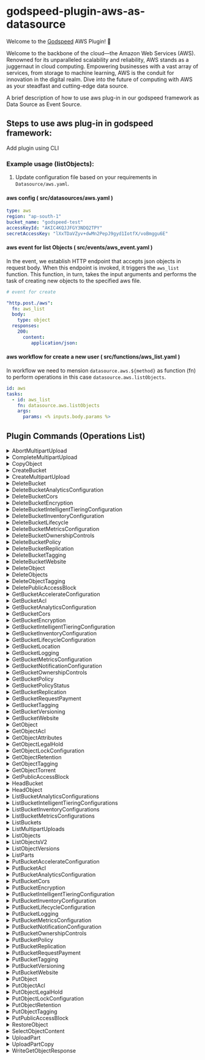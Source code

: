 # godspeed-plugin-aws-as-datasource

Welcome to the [Godspeed](https://www.godspeed.systems/) AWS Plugin! 🚀

Welcome to the backbone of the cloud—the Amazon Web Services (AWS). Renowned for its unparalleled scalability and reliability, AWS stands as a juggernaut in cloud computing. Empowering businesses with a vast array of services, from storage to machine learning, AWS is the conduit for innovation in the digital realm. Dive into the future of computing with AWS as your steadfast and cutting-edge data source.

A brief description of how to use aws plug-in in our godspeed framework as Data Source as Event Source. 

## Steps to use aws plug-in in godspeed framework:


Add plugin using CLI 

### Example usage (listObjects):

1. Update configuration file based on your requirements in `Datasource/aws.yaml`.
#### aws config ( src/datasources/aws.yaml )
```yaml
type: aws
region: "ap-south-1"
bucket_name: "godspeed-test"
accessKeyId: "AKIC4KQJJFGY3NDQ2TPY"
secretAccessKey: "lXxTDaVZyv+dwMn2PepJ9gyd1IotfX/voBmggu6E"


```



#### aws event for list Objects  ( src/events/aws_event.yaml )
In the event, we establish HTTP endpoint that accepts json objects in request body. When this endpoint is invoked, it triggers the `aws_list` function. This function, in turn, takes the  input arguments and performs the task of creating new objects to the specified aws file.
```yaml
# event for create

"http.post./aws":
  fn: aws_list
  body:
    type: object
  responses:
    200:
      content:
         application/json:

```
#### aws workflow for create a new user ( src/functions/aws_list.yaml )

In workflow we need to mension `datasource.aws.${method}` as function (fn) to perform operations in this case `datasource.aws.listObjects`.

```yaml
id: aws
tasks:
  - id: aws_list
    fn: datasource.aws.listObjects
    args:
      params: <% inputs.body.params %>

```

## Plugin Commands (Operations List)

<details>
<summary>
AbortMultipartUpload


</summary>
required params

   - Bucket
   - Key
   - UploadId

[Command API Reference](https://docs.aws.amazon.com/AWSJavaScriptSDK/v3/latest/clients/client-s3/classes/abortmultipartuploadcommand.html) / [Input](https://docs.aws.amazon.com/AWSJavaScriptSDK/v3/latest/clients/client-s3/interfaces/abortmultipartuploadcommandinput.html) / [Output](https://docs.aws.amazon.com/AWSJavaScriptSDK/v3/latest/clients/client-s3/interfaces/abortmultipartuploadcommandoutput.html)

</details>
<details>
<summary>
CompleteMultipartUpload
</summary>

required params

   - Bucket
   - Key
   - MultipartUpload
     - Parts

[Command API Reference](https://docs.aws.amazon.com/AWSJavaScriptSDK/v3/latest/clients/client-s3/classes/completemultipartuploadcommand.html) / [Input](https://docs.aws.amazon.com/AWSJavaScriptSDK/v3/latest/clients/client-s3/interfaces/completemultipartuploadcommandinput.html) / [Output](https://docs.aws.amazon.com/AWSJavaScriptSDK/v3/latest/clients/client-s3/interfaces/completemultipartuploadcommandoutput.html)

</details>
<details>
<summary>
CopyObject
</summary>

required params

   - Bucket
   - CopySource
   - Key

[Command API Reference](https://docs.aws.amazon.com/AWSJavaScriptSDK/v3/latest/clients/client-s3/classes/copyobjectcommand.html) / [Input](https://docs.aws.amazon.com/AWSJavaScriptSDK/v3/latest/clients/client-s3/interfaces/copyobjectcommandinput.html) / [Output](https://docs.aws.amazon.com/AWSJavaScriptSDK/v3/latest/clients/client-s3/interfaces/copyobjectcommandoutput.html)

</details>
<details>
<summary>
CreateBucket
</summary>
required params

   - Bucket

[Command API Reference](https://docs.aws.amazon.com/AWSJavaScriptSDK/v3/latest/clients/client-s3/classes/createbucketcommand.html) / [Input](https://docs.aws.amazon.com/AWSJavaScriptSDK/v3/latest/clients/client-s3/interfaces/createbucketcommandinput.html) / [Output](https://docs.aws.amazon.com/AWSJavaScriptSDK/v3/latest/clients/client-s3/interfaces/createbucketcommandoutput.html)

</details>
<details>
<summary>
CreateMultipartUpload
</summary>
required params

   - Bucket
   - Key

[Command API Reference](https://docs.aws.amazon.com/AWSJavaScriptSDK/v3/latest/clients/client-s3/classes/createmultipartuploadcommand.html) / [Input](https://docs.aws.amazon.com/AWSJavaScriptSDK/v3/latest/clients/client-s3/interfaces/createmultipartuploadcommandinput.html) / [Output](https://docs.aws.amazon.com/AWSJavaScriptSDK/v3/latest/clients/client-s3/interfaces/createmultipartuploadcommandoutput.html)

</details>
<details>
<summary>
DeleteBucket
</summary>

required params

   - Bucket

[Command API Reference](https://docs.aws.amazon.com/AWSJavaScriptSDK/v3/latest/clients/client-s3/classes/deletebucketcommand.html) / [Input](https://docs.aws.amazon.com/AWSJavaScriptSDK/v3/latest/clients/client-s3/interfaces/deletebucketcommandinput.html) / [Output](https://docs.aws.amazon.com/AWSJavaScriptSDK/v3/latest/clients/client-s3/interfaces/deletebucketcommandoutput.html)

</details>
<details>
<summary>
DeleteBucketAnalyticsConfiguration
</summary>
required params

   - Bucket
   - Id

[Command API Reference](https://docs.aws.amazon.com/AWSJavaScriptSDK/v3/latest/clients/client-s3/classes/deletebucketanalyticsconfigurationcommand.html) / [Input](https://docs.aws.amazon.com/AWSJavaScriptSDK/v3/latest/clients/client-s3/interfaces/deletebucketanalyticsconfigurationcommandinput.html) / [Output](https://docs.aws.amazon.com/AWSJavaScriptSDK/v3/latest/clients/client-s3/interfaces/deletebucketanalyticsconfigurationcommandoutput.html)

</details>
<details>
<summary>
DeleteBucketCors
</summary>

required params

   - Bucket

[Command API Reference](https://docs.aws.amazon.com/AWSJavaScriptSDK/v3/latest/clients/client-s3/classes/deletebucketcorscommand.html) / [Input](https://docs.aws.amazon.com/AWSJavaScriptSDK/v3/latest/clients/client-s3/interfaces/deletebucketcorscommandinput.html) / [Output](https://docs.aws.amazon.com/AWSJavaScriptSDK/v3/latest/clients/client-s3/interfaces/deletebucketcorscommandoutput.html)

</details>
<details>
<summary>
DeleteBucketEncryption
</summary>


required params

   - Bucket


[Command API Reference](https://docs.aws.amazon.com/AWSJavaScriptSDK/v3/latest/clients/client-s3/classes/deletebucketencryptioncommand.html) / [Input](https://docs.aws.amazon.com/AWSJavaScriptSDK/v3/latest/clients/client-s3/interfaces/deletebucketencryptioncommandinput.html) / [Output](https://docs.aws.amazon.com/AWSJavaScriptSDK/v3/latest/clients/client-s3/interfaces/deletebucketencryptioncommandoutput.html)

</details>
<details>
<summary>
DeleteBucketIntelligentTieringConfiguration
</summary>
required params

   - Bucket
   - Id

[Command API Reference](https://docs.aws.amazon.com/AWSJavaScriptSDK/v3/latest/clients/client-s3/classes/deletebucketintelligenttieringconfigurationcommand.html) / [Input](https://docs.aws.amazon.com/AWSJavaScriptSDK/v3/latest/clients/client-s3/interfaces/deletebucketintelligenttieringconfigurationcommandinput.html) / [Output](https://docs.aws.amazon.com/AWSJavaScriptSDK/v3/latest/clients/client-s3/interfaces/deletebucketintelligenttieringconfigurationcommandoutput.html)

</details>
<details>
<summary>
DeleteBucketInventoryConfiguration
</summary>
required params

   - Bucket
   - Id

[Command API Reference](https://docs.aws.amazon.com/AWSJavaScriptSDK/v3/latest/clients/client-s3/classes/deletebucketinventoryconfigurationcommand.html) / [Input](https://docs.aws.amazon.com/AWSJavaScriptSDK/v3/latest/clients/client-s3/interfaces/deletebucketinventoryconfigurationcommandinput.html) / [Output](https://docs.aws.amazon.com/AWSJavaScriptSDK/v3/latest/clients/client-s3/interfaces/deletebucketinventoryconfigurationcommandoutput.html)

</details>
<details>
<summary>
DeleteBucketLifecycle
</summary>
required params

   - Bucket


[Command API Reference](https://docs.aws.amazon.com/AWSJavaScriptSDK/v3/latest/clients/client-s3/classes/deletebucketlifecyclecommand.html) / [Input](https://docs.aws.amazon.com/AWSJavaScriptSDK/v3/latest/clients/client-s3/interfaces/deletebucketlifecyclecommandinput.html) / [Output](https://docs.aws.amazon.com/AWSJavaScriptSDK/v3/latest/clients/client-s3/interfaces/deletebucketlifecyclecommandoutput.html)

</details>
<details>
<summary>
DeleteBucketMetricsConfiguration
</summary>
required params

   - Bucket
   - Id

[Command API Reference](https://docs.aws.amazon.com/AWSJavaScriptSDK/v3/latest/clients/client-s3/classes/deletebucketmetricsconfigurationcommand.html) / [Input](https://docs.aws.amazon.com/AWSJavaScriptSDK/v3/latest/clients/client-s3/interfaces/deletebucketmetricsconfigurationcommandinput.html) / [Output](https://docs.aws.amazon.com/AWSJavaScriptSDK/v3/latest/clients/client-s3/interfaces/deletebucketmetricsconfigurationcommandoutput.html)

</details>
<details>
<summary>
DeleteBucketOwnershipControls
</summary>
required params

   - Bucket

[Command API Reference](https://docs.aws.amazon.com/AWSJavaScriptSDK/v3/latest/clients/client-s3/classes/deletebucketownershipcontrolscommand.html) / [Input](https://docs.aws.amazon.com/AWSJavaScriptSDK/v3/latest/clients/client-s3/interfaces/deletebucketownershipcontrolscommandinput.html) / [Output](https://docs.aws.amazon.com/AWSJavaScriptSDK/v3/latest/clients/client-s3/interfaces/deletebucketownershipcontrolscommandoutput.html)

</details>
<details>
<summary>
DeleteBucketPolicy
</summary>
required params

   - Bucket

[Command API Reference](https://docs.aws.amazon.com/AWSJavaScriptSDK/v3/latest/clients/client-s3/classes/deletebucketpolicycommand.html) / [Input](https://docs.aws.amazon.com/AWSJavaScriptSDK/v3/latest/clients/client-s3/interfaces/deletebucketpolicycommandinput.html) / [Output](https://docs.aws.amazon.com/AWSJavaScriptSDK/v3/latest/clients/client-s3/interfaces/deletebucketpolicycommandoutput.html)

</details>
<details>
<summary>
DeleteBucketReplication
</summary>
required params

   - Bucket

[Command API Reference](https://docs.aws.amazon.com/AWSJavaScriptSDK/v3/latest/clients/client-s3/classes/deletebucketreplicationcommand.html) / [Input](https://docs.aws.amazon.com/AWSJavaScriptSDK/v3/latest/clients/client-s3/interfaces/deletebucketreplicationcommandinput.html) / [Output](https://docs.aws.amazon.com/AWSJavaScriptSDK/v3/latest/clients/client-s3/interfaces/deletebucketreplicationcommandoutput.html)

</details>
<details>
<summary>
DeleteBucketTagging
</summary>
required params

   - Bucket

[Command API Reference](https://docs.aws.amazon.com/AWSJavaScriptSDK/v3/latest/clients/client-s3/classes/deletebuckettaggingcommand.html) / [Input](https://docs.aws.amazon.com/AWSJavaScriptSDK/v3/latest/clients/client-s3/interfaces/deletebuckettaggingcommandinput.html) / [Output](https://docs.aws.amazon.com/AWSJavaScriptSDK/v3/latest/clients/client-s3/interfaces/deletebuckettaggingcommandoutput.html)

</details>
<details>
<summary>
DeleteBucketWebsite
</summary>
required params

   - Bucket

[Command API Reference](https://docs.aws.amazon.com/AWSJavaScriptSDK/v3/latest/clients/client-s3/classes/deletebucketwebsitecommand.html) / [Input](https://docs.aws.amazon.com/AWSJavaScriptSDK/v3/latest/clients/client-s3/interfaces/deletebucketwebsitecommandinput.html) / [Output](https://docs.aws.amazon.com/AWSJavaScriptSDK/v3/latest/clients/client-s3/interfaces/deletebucketwebsitecommandoutput.html)

</details>
<details>
<summary>
DeleteObject
</summary>

required params

- Bucket
- Key

[Command API Reference](https://docs.aws.amazon.com/AWSJavaScriptSDK/v3/latest/clients/client-s3/classes/deleteobjectcommand.html) / [Input](https://docs.aws.amazon.com/AWSJavaScriptSDK/v3/latest/clients/client-s3/interfaces/deleteobjectcommandinput.html) / [Output](https://docs.aws.amazon.com/AWSJavaScriptSDK/v3/latest/clients/client-s3/interfaces/deleteobjectcommandoutput.html)

</details>
<details>
<summary>
DeleteObjects
</summary>

require params

  - Bucket
  - Delete
      - Objects
      
[Command API Reference](https://docs.aws.amazon.com/AWSJavaScriptSDK/v3/latest/clients/client-s3/classes/deleteobjectscommand.html) / [Input](https://docs.aws.amazon.com/AWSJavaScriptSDK/v3/latest/clients/client-s3/interfaces/deleteobjectscommandinput.html) / [Output](https://docs.aws.amazon.com/AWSJavaScriptSDK/v3/latest/clients/client-s3/interfaces/deleteobjectscommandoutput.html)

</details>
<details>
<summary>
DeleteObjectTagging
</summary>

required params

- Bucket
- Key

[Command API Reference](https://docs.aws.amazon.com/AWSJavaScriptSDK/v3/latest/clients/client-s3/classes/deleteobjecttaggingcommand.html) / [Input](https://docs.aws.amazon.com/AWSJavaScriptSDK/v3/latest/clients/client-s3/interfaces/deleteobjecttaggingcommandinput.html) / [Output](https://docs.aws.amazon.com/AWSJavaScriptSDK/v3/latest/clients/client-s3/interfaces/deleteobjecttaggingcommandoutput.html)

</details>
<details>
<summary>
DeletePublicAccessBlock
</summary>
required params

   - Bucket

[Command API Reference](https://docs.aws.amazon.com/AWSJavaScriptSDK/v3/latest/clients/client-s3/classes/deletepublicaccessblockcommand.html) / [Input](https://docs.aws.amazon.com/AWSJavaScriptSDK/v3/latest/clients/client-s3/interfaces/deletepublicaccessblockcommandinput.html) / [Output](https://docs.aws.amazon.com/AWSJavaScriptSDK/v3/latest/clients/client-s3/interfaces/deletepublicaccessblockcommandoutput.html)

</details>
<details>
<summary>
GetBucketAccelerateConfiguration
</summary>
required params

   - Bucket

[Command API Reference](https://docs.aws.amazon.com/AWSJavaScriptSDK/v3/latest/clients/client-s3/classes/getbucketaccelerateconfigurationcommand.html) / [Input](https://docs.aws.amazon.com/AWSJavaScriptSDK/v3/latest/clients/client-s3/interfaces/getbucketaccelerateconfigurationcommandinput.html) / [Output](https://docs.aws.amazon.com/AWSJavaScriptSDK/v3/latest/clients/client-s3/interfaces/getbucketaccelerateconfigurationcommandoutput.html)

</details>
<details>
<summary>
GetBucketAcl
</summary>
required params

   - Bucket

[Command API Reference](https://docs.aws.amazon.com/AWSJavaScriptSDK/v3/latest/clients/client-s3/classes/getbucketaclcommand.html) / [Input](https://docs.aws.amazon.com/AWSJavaScriptSDK/v3/latest/clients/client-s3/interfaces/getbucketaclcommandinput.html) / [Output](https://docs.aws.amazon.com/AWSJavaScriptSDK/v3/latest/clients/client-s3/interfaces/getbucketaclcommandoutput.html)

</details>
<details>
<summary>
GetBucketAnalyticsConfiguration
</summary>

required params

- Bucket
- Id

[Command API Reference](https://docs.aws.amazon.com/AWSJavaScriptSDK/v3/latest/clients/client-s3/classes/getbucketanalyticsconfigurationcommand.html) / [Input](https://docs.aws.amazon.com/AWSJavaScriptSDK/v3/latest/clients/client-s3/interfaces/getbucketanalyticsconfigurationcommandinput.html) / [Output](https://docs.aws.amazon.com/AWSJavaScriptSDK/v3/latest/clients/client-s3/interfaces/getbucketanalyticsconfigurationcommandoutput.html)

</details>
<details>
<summary>
GetBucketCors
</summary>
required params

   - Bucket

[Command API Reference](https://docs.aws.amazon.com/AWSJavaScriptSDK/v3/latest/clients/client-s3/classes/getbucketcorscommand.html) / [Input](https://docs.aws.amazon.com/AWSJavaScriptSDK/v3/latest/clients/client-s3/interfaces/getbucketcorscommandinput.html) / [Output](https://docs.aws.amazon.com/AWSJavaScriptSDK/v3/latest/clients/client-s3/interfaces/getbucketcorscommandoutput.html)

</details>
<details>
<summary>
GetBucketEncryption
</summary>
required params

   - Bucket

[Command API Reference](https://docs.aws.amazon.com/AWSJavaScriptSDK/v3/latest/clients/client-s3/classes/getbucketencryptioncommand.html) / [Input](https://docs.aws.amazon.com/AWSJavaScriptSDK/v3/latest/clients/client-s3/interfaces/getbucketencryptioncommandinput.html) / [Output](https://docs.aws.amazon.com/AWSJavaScriptSDK/v3/latest/clients/client-s3/interfaces/getbucketencryptioncommandoutput.html)

</details>
<details>
<summary>
GetBucketIntelligentTieringConfiguration
</summary>

required params

- Bucket
- Id

[Command API Reference](https://docs.aws.amazon.com/AWSJavaScriptSDK/v3/latest/clients/client-s3/classes/getbucketintelligenttieringconfigurationcommand.html) / [Input](https://docs.aws.amazon.com/AWSJavaScriptSDK/v3/latest/clients/client-s3/interfaces/getbucketintelligenttieringconfigurationcommandinput.html) / [Output](https://docs.aws.amazon.com/AWSJavaScriptSDK/v3/latest/clients/client-s3/interfaces/getbucketintelligenttieringconfigurationcommandoutput.html)

</details>
<details>
<summary>
GetBucketInventoryConfiguration
</summary>
required params

- Bucket
- Key

[Command API Reference](https://docs.aws.amazon.com/AWSJavaScriptSDK/v3/latest/clients/client-s3/classes/getbucketinventoryconfigurationcommand.html) / [Input](https://docs.aws.amazon.com/AWSJavaScriptSDK/v3/latest/clients/client-s3/interfaces/getbucketinventoryconfigurationcommandinput.html) / [Output](https://docs.aws.amazon.com/AWSJavaScriptSDK/v3/latest/clients/client-s3/interfaces/getbucketinventoryconfigurationcommandoutput.html)

</details>
<details>
<summary>
GetBucketLifecycleConfiguration
</summary>

required params

- Bucket

[Command API Reference](https://docs.aws.amazon.com/AWSJavaScriptSDK/v3/latest/clients/client-s3/classes/getbucketlifecycleconfigurationcommand.html) / [Input](https://docs.aws.amazon.com/AWSJavaScriptSDK/v3/latest/clients/client-s3/interfaces/getbucketlifecycleconfigurationcommandinput.html) / [Output](https://docs.aws.amazon.com/AWSJavaScriptSDK/v3/latest/clients/client-s3/interfaces/getbucketlifecycleconfigurationcommandoutput.html)

</details>
<details>
<summary>
GetBucketLocation
</summary>
required params

- Bucket

[Command API Reference](https://docs.aws.amazon.com/AWSJavaScriptSDK/v3/latest/clients/client-s3/classes/getbucketlocationcommand.html) / [Input](https://docs.aws.amazon.com/AWSJavaScriptSDK/v3/latest/clients/client-s3/interfaces/getbucketlocationcommandinput.html) / [Output](https://docs.aws.amazon.com/AWSJavaScriptSDK/v3/latest/clients/client-s3/interfaces/getbucketlocationcommandoutput.html)

</details>
<details>
<summary>
GetBucketLogging
</summary>
required params

- Bucket

[Command API Reference](https://docs.aws.amazon.com/AWSJavaScriptSDK/v3/latest/clients/client-s3/classes/getbucketloggingcommand.html) / [Input](https://docs.aws.amazon.com/AWSJavaScriptSDK/v3/latest/clients/client-s3/interfaces/getbucketloggingcommandinput.html) / [Output](https://docs.aws.amazon.com/AWSJavaScriptSDK/v3/latest/clients/client-s3/interfaces/getbucketloggingcommandoutput.html)

</details>
<details>
<summary>
GetBucketMetricsConfiguration
</summary>
required params

- Bucket
- Id

[Command API Reference](https://docs.aws.amazon.com/AWSJavaScriptSDK/v3/latest/clients/client-s3/classes/getbucketmetricsconfigurationcommand.html) / [Input](https://docs.aws.amazon.com/AWSJavaScriptSDK/v3/latest/clients/client-s3/interfaces/getbucketmetricsconfigurationcommandinput.html) / [Output](https://docs.aws.amazon.com/AWSJavaScriptSDK/v3/latest/clients/client-s3/interfaces/getbucketmetricsconfigurationcommandoutput.html)

</details>
<details>
<summary>
GetBucketNotificationConfiguration
</summary>
required params

- Bucket
 
[Command API Reference](https://docs.aws.amazon.com/AWSJavaScriptSDK/v3/latest/clients/client-s3/classes/getbucketnotificationconfigurationcommand.html) / [Input](https://docs.aws.amazon.com/AWSJavaScriptSDK/v3/latest/clients/client-s3/interfaces/getbucketnotificationconfigurationcommandinput.html) / [Output](https://docs.aws.amazon.com/AWSJavaScriptSDK/v3/latest/clients/client-s3/interfaces/getbucketnotificationconfigurationcommandoutput.html)

</details>
<details>
<summary>
GetBucketOwnershipControls
</summary>
required params

- Bucket
 
[Command API Reference](https://docs.aws.amazon.com/AWSJavaScriptSDK/v3/latest/clients/client-s3/classes/getbucketownershipcontrolscommand.html) / [Input](https://docs.aws.amazon.com/AWSJavaScriptSDK/v3/latest/clients/client-s3/interfaces/getbucketownershipcontrolscommandinput.html) / [Output](https://docs.aws.amazon.com/AWSJavaScriptSDK/v3/latest/clients/client-s3/interfaces/getbucketownershipcontrolscommandoutput.html)

</details>
<details>
<summary>
GetBucketPolicy
</summary>
required params

- Bucket
 
[Command API Reference](https://docs.aws.amazon.com/AWSJavaScriptSDK/v3/latest/clients/client-s3/classes/getbucketpolicycommand.html) / [Input](https://docs.aws.amazon.com/AWSJavaScriptSDK/v3/latest/clients/client-s3/interfaces/getbucketpolicycommandinput.html) / [Output](https://docs.aws.amazon.com/AWSJavaScriptSDK/v3/latest/clients/client-s3/interfaces/getbucketpolicycommandoutput.html)

</details>
<details>
<summary>
GetBucketPolicyStatus
</summary>
required params

- Bucket
 
[Command API Reference](https://docs.aws.amazon.com/AWSJavaScriptSDK/v3/latest/clients/client-s3/classes/getbucketpolicystatuscommand.html) / [Input](https://docs.aws.amazon.com/AWSJavaScriptSDK/v3/latest/clients/client-s3/interfaces/getbucketpolicystatuscommandinput.html) / [Output](https://docs.aws.amazon.com/AWSJavaScriptSDK/v3/latest/clients/client-s3/interfaces/getbucketpolicystatuscommandoutput.html)

</details>
<details>
<summary>
GetBucketReplication
</summary>
required params

- Bucket
 
[Command API Reference](https://docs.aws.amazon.com/AWSJavaScriptSDK/v3/latest/clients/client-s3/classes/getbucketreplicationcommand.html) / [Input](https://docs.aws.amazon.com/AWSJavaScriptSDK/v3/latest/clients/client-s3/interfaces/getbucketreplicationcommandinput.html) / [Output](https://docs.aws.amazon.com/AWSJavaScriptSDK/v3/latest/clients/client-s3/interfaces/getbucketreplicationcommandoutput.html)

</details>
<details>
<summary>
GetBucketRequestPayment
</summary>
required params

- Bucket
 
[Command API Reference](https://docs.aws.amazon.com/AWSJavaScriptSDK/v3/latest/clients/client-s3/classes/getbucketrequestpaymentcommand.html) / [Input](https://docs.aws.amazon.com/AWSJavaScriptSDK/v3/latest/clients/client-s3/interfaces/getbucketrequestpaymentcommandinput.html) / [Output](https://docs.aws.amazon.com/AWSJavaScriptSDK/v3/latest/clients/client-s3/interfaces/getbucketrequestpaymentcommandoutput.html)

</details>
<details>
<summary>
GetBucketTagging
</summary>
required params

- Bucket
 
[Command API Reference](https://docs.aws.amazon.com/AWSJavaScriptSDK/v3/latest/clients/client-s3/classes/getbuckettaggingcommand.html) / [Input](https://docs.aws.amazon.com/AWSJavaScriptSDK/v3/latest/clients/client-s3/interfaces/getbuckettaggingcommandinput.html) / [Output](https://docs.aws.amazon.com/AWSJavaScriptSDK/v3/latest/clients/client-s3/interfaces/getbuckettaggingcommandoutput.html)

</details>
<details>
<summary>
GetBucketVersioning
</summary>
required params

- Bucket
 
[Command API Reference](https://docs.aws.amazon.com/AWSJavaScriptSDK/v3/latest/clients/client-s3/classes/getbucketversioningcommand.html) / [Input](https://docs.aws.amazon.com/AWSJavaScriptSDK/v3/latest/clients/client-s3/interfaces/getbucketversioningcommandinput.html) / [Output](https://docs.aws.amazon.com/AWSJavaScriptSDK/v3/latest/clients/client-s3/interfaces/getbucketversioningcommandoutput.html)

</details>
<details>
<summary>
GetBucketWebsite
</summary>
required params

- Bucket
 
[Command API Reference](https://docs.aws.amazon.com/AWSJavaScriptSDK/v3/latest/clients/client-s3/classes/getbucketwebsitecommand.html) / [Input](https://docs.aws.amazon.com/AWSJavaScriptSDK/v3/latest/clients/client-s3/interfaces/getbucketwebsitecommandinput.html) / [Output](https://docs.aws.amazon.com/AWSJavaScriptSDK/v3/latest/clients/client-s3/interfaces/getbucketwebsitecommandoutput.html)

</details>
<details>
<summary>
GetObject
</summary>
required params

   - Bucket
   - key

[Command API Reference](https://docs.aws.amazon.com/AWSJavaScriptSDK/v3/latest/clients/client-s3/classes/getobjectcommand.html) / [Input](https://docs.aws.amazon.com/AWSJavaScriptSDK/v3/latest/clients/client-s3/interfaces/getobjectcommandinput.html) / [Output](https://docs.aws.amazon.com/AWSJavaScriptSDK/v3/latest/clients/client-s3/interfaces/getobjectcommandoutput.html)

</details>
<details>
<summary>
GetObjectAcl
</summary>
required params

   - Bucket
   - key

[Command API Reference](https://docs.aws.amazon.com/AWSJavaScriptSDK/v3/latest/clients/client-s3/classes/getobjectaclcommand.html) / [Input](https://docs.aws.amazon.com/AWSJavaScriptSDK/v3/latest/clients/client-s3/interfaces/getobjectaclcommandinput.html) / [Output](https://docs.aws.amazon.com/AWSJavaScriptSDK/v3/latest/clients/client-s3/interfaces/getobjectaclcommandoutput.html)

</details>
<details>
<summary>
GetObjectAttributes
</summary>
required params

   - Bucket
   - key

[Command API Reference](https://docs.aws.amazon.com/AWSJavaScriptSDK/v3/latest/clients/client-s3/classes/getobjectattributescommand.html) / [Input](https://docs.aws.amazon.com/AWSJavaScriptSDK/v3/latest/clients/client-s3/interfaces/getobjectattributescommandinput.html) / [Output](https://docs.aws.amazon.com/AWSJavaScriptSDK/v3/latest/clients/client-s3/interfaces/getobjectattributescommandoutput.html)

</details>
<details>
<summary>
GetObjectLegalHold
</summary>
required params

   - Bucket
   - key

[Command API Reference](https://docs.aws.amazon.com/AWSJavaScriptSDK/v3/latest/clients/client-s3/classes/getobjectlegalholdcommand.html) / [Input](https://docs.aws.amazon.com/AWSJavaScriptSDK/v3/latest/clients/client-s3/interfaces/getobjectlegalholdcommandinput.html) / [Output](https://docs.aws.amazon.com/AWSJavaScriptSDK/v3/latest/clients/client-s3/interfaces/getobjectlegalholdcommandoutput.html)

</details>
<details>
<summary>
GetObjectLockConfiguration
</summary>
required params

   - Bucket
   - key

[Command API Reference](https://docs.aws.amazon.com/AWSJavaScriptSDK/v3/latest/clients/client-s3/classes/getobjectlockconfigurationcommand.html) / [Input](https://docs.aws.amazon.com/AWSJavaScriptSDK/v3/latest/clients/client-s3/interfaces/getobjectlockconfigurationcommandinput.html) / [Output](https://docs.aws.amazon.com/AWSJavaScriptSDK/v3/latest/clients/client-s3/interfaces/getobjectlockconfigurationcommandoutput.html)

</details>
<details>
<summary>
GetObjectRetention
</summary>
required params

   - Bucket
   - key

[Command API Reference](https://docs.aws.amazon.com/AWSJavaScriptSDK/v3/latest/clients/client-s3/classes/getobjectretentioncommand.html) / [Input](https://docs.aws.amazon.com/AWSJavaScriptSDK/v3/latest/clients/client-s3/interfaces/getobjectretentioncommandinput.html) / [Output](https://docs.aws.amazon.com/AWSJavaScriptSDK/v3/latest/clients/client-s3/interfaces/getobjectretentioncommandoutput.html)

</details>
<details>
<summary>
GetObjectTagging
</summary>
required params

   - Bucket
   - key

[Command API Reference](https://docs.aws.amazon.com/AWSJavaScriptSDK/v3/latest/clients/client-s3/classes/getobjecttaggingcommand.html) / [Input](https://docs.aws.amazon.com/AWSJavaScriptSDK/v3/latest/clients/client-s3/interfaces/getobjecttaggingcommandinput.html) / [Output](https://docs.aws.amazon.com/AWSJavaScriptSDK/v3/latest/clients/client-s3/interfaces/getobjecttaggingcommandoutput.html)

</details>
<details>
<summary>
GetObjectTorrent
</summary>
required params

   - Bucket
   - key

[Command API Reference](https://docs.aws.amazon.com/AWSJavaScriptSDK/v3/latest/clients/client-s3/classes/getobjecttorrentcommand.html) / [Input](https://docs.aws.amazon.com/AWSJavaScriptSDK/v3/latest/clients/client-s3/interfaces/getobjecttorrentcommandinput.html) / [Output](https://docs.aws.amazon.com/AWSJavaScriptSDK/v3/latest/clients/client-s3/interfaces/getobjecttorrentcommandoutput.html)

</details>
<details>
<summary>
GetPublicAccessBlock
</summary>
required params

   - Bucket

[Command API Reference](https://docs.aws.amazon.com/AWSJavaScriptSDK/v3/latest/clients/client-s3/classes/getpublicaccessblockcommand.html) / [Input](https://docs.aws.amazon.com/AWSJavaScriptSDK/v3/latest/clients/client-s3/interfaces/getpublicaccessblockcommandinput.html) / [Output](https://docs.aws.amazon.com/AWSJavaScriptSDK/v3/latest/clients/client-s3/interfaces/getpublicaccessblockcommandoutput.html)

</details>
<details>
<summary>
HeadBucket
</summary>
required params

   - Bucket


[Command API Reference](https://docs.aws.amazon.com/AWSJavaScriptSDK/v3/latest/clients/client-s3/classes/headbucketcommand.html) / [Input](https://docs.aws.amazon.com/AWSJavaScriptSDK/v3/latest/clients/client-s3/interfaces/headbucketcommandinput.html) / [Output](https://docs.aws.amazon.com/AWSJavaScriptSDK/v3/latest/clients/client-s3/interfaces/headbucketcommandoutput.html)

</details>
<details>
<summary>
HeadObject
</summary>
required params

   - Bucket


[Command API Reference](https://docs.aws.amazon.com/AWSJavaScriptSDK/v3/latest/clients/client-s3/classes/headobjectcommand.html) / [Input](https://docs.aws.amazon.com/AWSJavaScriptSDK/v3/latest/clients/client-s3/interfaces/headobjectcommandinput.html) / [Output](https://docs.aws.amazon.com/AWSJavaScriptSDK/v3/latest/clients/client-s3/interfaces/headobjectcommandoutput.html)

</details>
<details>
<summary>
ListBucketAnalyticsConfigurations
</summary>
required params

   - Bucket

[Command API Reference](https://docs.aws.amazon.com/AWSJavaScriptSDK/v3/latest/clients/client-s3/classes/listbucketanalyticsconfigurationscommand.html) / [Input](https://docs.aws.amazon.com/AWSJavaScriptSDK/v3/latest/clients/client-s3/interfaces/listbucketanalyticsconfigurationscommandinput.html) / [Output](https://docs.aws.amazon.com/AWSJavaScriptSDK/v3/latest/clients/client-s3/interfaces/listbucketanalyticsconfigurationscommandoutput.html)

</details>
<details>
<summary>
ListBucketIntelligentTieringConfigurations
</summary>
required params

   - Bucket

[Command API Reference](https://docs.aws.amazon.com/AWSJavaScriptSDK/v3/latest/clients/client-s3/classes/listbucketintelligenttieringconfigurationscommand.html) / [Input](https://docs.aws.amazon.com/AWSJavaScriptSDK/v3/latest/clients/client-s3/interfaces/listbucketintelligenttieringconfigurationscommandinput.html) / [Output](https://docs.aws.amazon.com/AWSJavaScriptSDK/v3/latest/clients/client-s3/interfaces/listbucketintelligenttieringconfigurationscommandoutput.html)

</details>
<details>
<summary>
ListBucketInventoryConfigurations
</summary>
required params

   - Bucket

[Command API Reference](https://docs.aws.amazon.com/AWSJavaScriptSDK/v3/latest/clients/client-s3/classes/listbucketinventoryconfigurationscommand.html) / [Input](https://docs.aws.amazon.com/AWSJavaScriptSDK/v3/latest/clients/client-s3/interfaces/listbucketinventoryconfigurationscommandinput.html) / [Output](https://docs.aws.amazon.com/AWSJavaScriptSDK/v3/latest/clients/client-s3/interfaces/listbucketinventoryconfigurationscommandoutput.html)

</details>
<details>
<summary>
ListBucketMetricsConfigurations
</summary>
required params

   - Bucket

[Command API Reference](https://docs.aws.amazon.com/AWSJavaScriptSDK/v3/latest/clients/client-s3/classes/listbucketmetricsconfigurationscommand.html) / [Input](https://docs.aws.amazon.com/AWSJavaScriptSDK/v3/latest/clients/client-s3/interfaces/listbucketmetricsconfigurationscommandinput.html) / [Output](https://docs.aws.amazon.com/AWSJavaScriptSDK/v3/latest/clients/client-s3/interfaces/listbucketmetricsconfigurationscommandoutput.html)

</details>
<details>
<summary>
ListBuckets
</summary>

required
- (No specific parameters)

[Command API Reference](https://docs.aws.amazon.com/AWSJavaScriptSDK/v3/latest/clients/client-s3/classes/listbucketscommand.html) / [Input](https://docs.aws.amazon.com/AWSJavaScriptSDK/v3/latest/clients/client-s3/interfaces/listbucketscommandinput.html) / [Output](https://docs.aws.amazon.com/AWSJavaScriptSDK/v3/latest/clients/client-s3/interfaces/listbucketscommandoutput.html)

</details>
<details>
<summary>
ListMultipartUploads
</summary>
required params

   - Bucket

[Command API Reference](https://docs.aws.amazon.com/AWSJavaScriptSDK/v3/latest/clients/client-s3/classes/listmultipartuploadscommand.html) / [Input](https://docs.aws.amazon.com/AWSJavaScriptSDK/v3/latest/clients/client-s3/interfaces/listmultipartuploadscommandinput.html) / [Output](https://docs.aws.amazon.com/AWSJavaScriptSDK/v3/latest/clients/client-s3/interfaces/listmultipartuploadscommandoutput.html)

</details>
<details>
<summary>
ListObjects
</summary>
required params

   - Bucket

[Command API Reference](https://docs.aws.amazon.com/AWSJavaScriptSDK/v3/latest/clients/client-s3/classes/listobjectscommand.html) / [Input](https://docs.aws.amazon.com/AWSJavaScriptSDK/v3/latest/clients/client-s3/interfaces/listobjectscommandinput.html) / [Output](https://docs.aws.amazon.com/AWSJavaScriptSDK/v3/latest/clients/client-s3/interfaces/listobjectscommandoutput.html)

</details>
<details>
<summary>
ListObjectsV2
</summary>
required params

   - Bucket

[Command API Reference](https://docs.aws.amazon.com/AWSJavaScriptSDK/v3/latest/clients/client-s3/classes/listobjectsv2command.html) / [Input](https://docs.aws.amazon.com/AWSJavaScriptSDK/v3/latest/clients/client-s3/interfaces/listobjectsv2commandinput.html) / [Output](https://docs.aws.amazon.com/AWSJavaScriptSDK/v3/latest/clients/client-s3/interfaces/listobjectsv2commandoutput.html)

</details>
<details>
<summary>
ListObjectVersions
</summary>
required params

   - Bucket

[Command API Reference](https://docs.aws.amazon.com/AWSJavaScriptSDK/v3/latest/clients/client-s3/classes/listobjectversionscommand.html) / [Input](https://docs.aws.amazon.com/AWSJavaScriptSDK/v3/latest/clients/client-s3/interfaces/listobjectversionscommandinput.html) / [Output](https://docs.aws.amazon.com/AWSJavaScriptSDK/v3/latest/clients/client-s3/interfaces/listobjectversionscommandoutput.html)

</details>
<details>
<summary>
ListParts
</summary>

required params

- Bucket
- Key
- UploadId

[Command API Reference](https://docs.aws.amazon.com/AWSJavaScriptSDK/v3/latest/clients/client-s3/classes/listpartscommand.html) / [Input](https://docs.aws.amazon.com/AWSJavaScriptSDK/v3/latest/clients/client-s3/interfaces/listpartscommandinput.html) / [Output](https://docs.aws.amazon.com/AWSJavaScriptSDK/v3/latest/clients/client-s3/interfaces/listpartscommandoutput.html)

</details>
<details>
<summary>
PutBucketAccelerateConfiguration
</summary>

required params

- Bucket
- AccelerateConfiguration
    - Status

[Command API Reference](https://docs.aws.amazon.com/AWSJavaScriptSDK/v3/latest/clients/client-s3/classes/putbucketaccelerateconfigurationcommand.html) / [Input](https://docs.aws.amazon.com/AWSJavaScriptSDK/v3/latest/clients/client-s3/interfaces/putbucketaccelerateconfigurationcommandinput.html) / [Output](https://docs.aws.amazon.com/AWSJavaScriptSDK/v3/latest/clients/client-s3/interfaces/putbucketaccelerateconfigurationcommandoutput.html)

</details>
<details>
<summary>
PutBucketAcl
</summary>

required params

- Bucket
- AccessControlPolicy
    - Grants
    - Owner

[Command API Reference](https://docs.aws.amazon.com/AWSJavaScriptSDK/v3/latest/clients/client-s3/classes/putbucketaclcommand.html) / [Input](https://docs.aws.amazon.com/AWSJavaScriptSDK/v3/latest/clients/client-s3/interfaces/putbucketaclcommandinput.html) / [Output](https://docs.aws.amazon.com/AWSJavaScriptSDK/v3/latest/clients/client-s3/interfaces/putbucketaclcommandoutput.html)

</details>
<details>
<summary>
PutBucketAnalyticsConfiguration
</summary>
required params

- Bucket
- Id
- AnalyticsConfiguration
    - StorageClassAnalysis


[Command API Reference](https://docs.aws.amazon.com/AWSJavaScriptSDK/v3/latest/clients/client-s3/classes/putbucketanalyticsconfigurationcommand.html) / [Input](https://docs.aws.amazon.com/AWSJavaScriptSDK/v3/latest/clients/client-s3/interfaces/putbucketanalyticsconfigurationcommandinput.html) / [Output](https://docs.aws.amazon.com/AWSJavaScriptSDK/v3/latest/clients/client-s3/interfaces/putbucketanalyticsconfigurationcommandoutput.html)

</details>
<details>
<summary>
PutBucketCors
</summary>
required params

- Bucket
- CORSConfiguration
    - CORSRules

[Command API Reference](https://docs.aws.amazon.com/AWSJavaScriptSDK/v3/latest/clients/client-s3/classes/putbucketcorscommand.html) / [Input](https://docs.aws.amazon.com/AWSJavaScriptSDK/v3/latest/clients/client-s3/interfaces/putbucketcorscommandinput.html) / [Output](https://docs.aws.amazon.com/AWSJavaScriptSDK/v3/latest/clients/client-s3/interfaces/putbucketcorscommandoutput.html)

</details>
<details>
<summary>
PutBucketEncryption
</summary>

required params 

- Bucket
- ServerSideEncryptionConfiguration
    - Rules

[Command API Reference](https://docs.aws.amazon.com/AWSJavaScriptSDK/v3/latest/clients/client-s3/classes/putbucketencryptioncommand.html) / [Input](https://docs.aws.amazon.com/AWSJavaScriptSDK/v3/latest/clients/client-s3/interfaces/putbucketencryptioncommandinput.html) / [Output](https://docs.aws.amazon.com/AWSJavaScriptSDK/v3/latest/clients/client-s3/interfaces/putbucketencryptioncommandoutput.html)

</details>
<details>
<summary>
PutBucketIntelligentTieringConfiguration
</summary>
required params

- Bucket
- IntelligentTieringId
- IntelligentTieringConfiguration
    - Status
    - Tierings
    - Days
    - AccessTier

[Command API Reference](https://docs.aws.amazon.com/AWSJavaScriptSDK/v3/latest/clients/client-s3/classes/putbucketintelligenttieringconfigurationcommand.html) / [Input](https://docs.aws.amazon.com/AWSJavaScriptSDK/v3/latest/clients/client-s3/interfaces/putbucketintelligenttieringconfigurationcommandinput.html) / [Output](https://docs.aws.amazon.com/AWSJavaScriptSDK/v3/latest/clients/client-s3/interfaces/putbucketintelligenttieringconfigurationcommandoutput.html)

</details>
<details>
<summary>
PutBucketInventoryConfiguration
</summary>

required params

- Bucket
- Id
- InventoryConfiguration
    - Destination
    - IsEnabled
    - Id
    - IncludedObjectVersions
    - Schedule
    - OptionalFields

[Command API Reference](https://docs.aws.amazon.com/AWSJavaScriptSDK/v3/latest/clients/client-s3/classes/putbucketinventoryconfigurationcommand.html) / [Input](https://docs.aws.amazon.com/AWSJavaScriptSDK/v3/latest/clients/client-s3/interfaces/putbucketinventoryconfigurationcommandinput.html) / [Output](https://docs.aws.amazon.com/AWSJavaScriptSDK/v3/latest/clients/client-s3/interfaces/putbucketinventoryconfigurationcommandoutput.html)

</details>
<details>
<summary>
PutBucketLifecycleConfiguration
</summary>

required params

- Bucket
- LifecycleConfiguration
    - Rules

[Command API Reference](https://docs.aws.amazon.com/AWSJavaScriptSDK/v3/latest/clients/client-s3/classes/putbucketlifecycleconfigurationcommand.html) / [Input](https://docs.aws.amazon.com/AWSJavaScriptSDK/v3/latest/clients/client-s3/interfaces/putbucketlifecycleconfigurationcommandinput.html) / [Output](https://docs.aws.amazon.com/AWSJavaScriptSDK/v3/latest/clients/client-s3/interfaces/putbucketlifecycleconfigurationcommandoutput.html)

</details>
<details>
<summary>
PutBucketLogging
</summary>
required params

- Bucket
- BucketLoggingStatus
    - LoggingEnabled
    - TargetBucket
    - TargetPrefix

[Command API Reference](https://docs.aws.amazon.com/AWSJavaScriptSDK/v3/latest/clients/client-s3/classes/putbucketloggingcommand.html) / [Input](https://docs.aws.amazon.com/AWSJavaScriptSDK/v3/latest/clients/client-s3/interfaces/putbucketloggingcommandinput.html) / [Output](https://docs.aws.amazon.com/AWSJavaScriptSDK/v3/latest/clients/client-s3/interfaces/putbucketloggingcommandoutput.html)

</details>
<details>
<summary>
PutBucketMetricsConfiguration
</summary>
required params

- Bucket
- Id
- MetricsConfiguration
    - Id
    - Filter
    - StorageClassAnalysis

[Command API Reference](https://docs.aws.amazon.com/AWSJavaScriptSDK/v3/latest/clients/client-s3/classes/putbucketmetricsconfigurationcommand.html) / [Input](https://docs.aws.amazon.com/AWSJavaScriptSDK/v3/latest/clients/client-s3/interfaces/putbucketmetricsconfigurationcommandinput.html) / [Output](https://docs.aws.amazon.com/AWSJavaScriptSDK/v3/latest/clients/client-s3/interfaces/putbucketmetricsconfigurationcommandoutput.html)

</details>
<details>
<summary>
PutBucketNotificationConfiguration
</summary>

required params

- Bucket
- NotificationConfiguration
    - LambdaFunctionConfigurations
    - QueueConfigurations
    - TopicConfigurations

[Command API Reference](https://docs.aws.amazon.com/AWSJavaScriptSDK/v3/latest/clients/client-s3/classes/putbucketnotificationconfigurationcommand.html) / [Input](https://docs.aws.amazon.com/AWSJavaScriptSDK/v3/latest/clients/client-s3/interfaces/putbucketnotificationconfigurationcommandinput.html) / [Output](https://docs.aws.amazon.com/AWSJavaScriptSDK/v3/latest/clients/client-s3/interfaces/putbucketnotificationconfigurationcommandoutput.html)

</details>
<details>
<summary>
PutBucketOwnershipControls
</summary>

requiredparams

- Bucket
- OwnershipControls
    - Rules

[Command API Reference](https://docs.aws.amazon.com/AWSJavaScriptSDK/v3/latest/clients/client-s3/classes/putbucketownershipcontrolscommand.html) / [Input](https://docs.aws.amazon.com/AWSJavaScriptSDK/v3/latest/clients/client-s3/interfaces/putbucketownershipcontrolscommandinput.html) / [Output](https://docs.aws.amazon.com/AWSJavaScriptSDK/v3/latest/clients/client-s3/interfaces/putbucketownershipcontrolscommandoutput.html)

</details>
<details>
<summary>
PutBucketPolicy
</summary>

required params

- Bucket
- Policy

[Command API Reference](https://docs.aws.amazon.com/AWSJavaScriptSDK/v3/latest/clients/client-s3/classes/putbucketpolicycommand.html) / [Input](https://docs.aws.amazon.com/AWSJavaScriptSDK/v3/latest/clients/client-s3/interfaces/putbucketpolicycommandinput.html) / [Output](https://docs.aws.amazon.com/AWSJavaScriptSDK/v3/latest/clients/client-s3/interfaces/putbucketpolicycommandoutput.html)

</details>
<details>
<summary>
PutBucketReplication
</summary>
required params

- Bucket
- ReplicationConfiguration
    - Role
    - Rules


[Command API Reference](https://docs.aws.amazon.com/AWSJavaScriptSDK/v3/latest/clients/client-s3/classes/putbucketreplicationcommand.html) / [Input](https://docs.aws.amazon.com/AWSJavaScriptSDK/v3/latest/clients/client-s3/interfaces/putbucketreplicationcommandinput.html) / [Output](https://docs.aws.amazon.com/AWSJavaScriptSDK/v3/latest/clients/client-s3/interfaces/putbucketreplicationcommandoutput.html)

</details>
<details>
<summary>
PutBucketRequestPayment
</summary>

required params

- Bucket
- RequestPaymentConfiguration
    - Payer

[Command API Reference](https://docs.aws.amazon.com/AWSJavaScriptSDK/v3/latest/clients/client-s3/classes/putbucketrequestpaymentcommand.html) / [Input](https://docs.aws.amazon.com/AWSJavaScriptSDK/v3/latest/clients/client-s3/interfaces/putbucketrequestpaymentcommandinput.html) / [Output](https://docs.aws.amazon.com/AWSJavaScriptSDK/v3/latest/clients/client-s3/interfaces/putbucketrequestpaymentcommandoutput.html)

</details>
<details>
<summary>
PutBucketTagging
</summary>

required params 

- Bucket
- Tagging

[Command API Reference](https://docs.aws.amazon.com/AWSJavaScriptSDK/v3/latest/clients/client-s3/classes/putbuckettaggingcommand.html) / [Input](https://docs.aws.amazon.com/AWSJavaScriptSDK/v3/latest/clients/client-s3/interfaces/putbuckettaggingcommandinput.html) / [Output](https://docs.aws.amazon.com/AWSJavaScriptSDK/v3/latest/clients/client-s3/interfaces/putbuckettaggingcommandoutput.html)

</details>
<details>
<summary>
PutBucketVersioning
</summary>

required params

- Bucket
- VersioningConfiguration
    - Status

[Command API Reference](https://docs.aws.amazon.com/AWSJavaScriptSDK/v3/latest/clients/client-s3/classes/putbucketversioningcommand.html) / [Input](https://docs.aws.amazon.com/AWSJavaScriptSDK/v3/latest/clients/client-s3/interfaces/putbucketversioningcommandinput.html) / [Output](https://docs.aws.amazon.com/AWSJavaScriptSDK/v3/latest/clients/client-s3/interfaces/putbucketversioningcommandoutput.html)

</details>
<details>
<summary>
PutBucketWebsite
</summary>

required params

- Bucket
- WebsiteConfiguration
    - ErrorDocument
    - IndexDocument
    - RedirectAllRequestsTo
    - RoutingRules

[Command API Reference](https://docs.aws.amazon.com/AWSJavaScriptSDK/v3/latest/clients/client-s3/classes/putbucketwebsitecommand.html) / [Input](https://docs.aws.amazon.com/AWSJavaScriptSDK/v3/latest/clients/client-s3/interfaces/putbucketwebsitecommandinput.html) / [Output](https://docs.aws.amazon.com/AWSJavaScriptSDK/v3/latest/clients/client-s3/interfaces/putbucketwebsitecommandoutput.html)

</details>
<details>
<summary>
PutObject
</summary>

required params

- Bucket
- Key
- Body

[Command API Reference](https://docs.aws.amazon.com/AWSJavaScriptSDK/v3/latest/clients/client-s3/classes/putobjectcommand.html) / [Input](https://docs.aws.amazon.com/AWSJavaScriptSDK/v3/latest/clients/client-s3/interfaces/putobjectcommandinput.html) / [Output](https://docs.aws.amazon.com/AWSJavaScriptSDK/v3/latest/clients/client-s3/interfaces/putobjectcommandoutput.html)

</details>
<details>
<summary>
PutObjectAcl
</summary>

required params
- Bucket
- Key
- AccessControlPolicy
    - Grants
    - Owner

[Command API Reference](https://docs.aws.amazon.com/AWSJavaScriptSDK/v3/latest/clients/client-s3/classes/putobjectaclcommand.html) / [Input](https://docs.aws.amazon.com/AWSJavaScriptSDK/v3/latest/clients/client-s3/interfaces/putobjectaclcommandinput.html) / [Output](https://docs.aws.amazon.com/AWSJavaScriptSDK/v3/latest/clients/client-s3/interfaces/putobjectaclcommandoutput.html)

</details>
<details>
<summary>
PutObjectLegalHold
</summary>
required params

- Bucket
- Key
- LegalHold
    - Status

[Command API Reference](https://docs.aws.amazon.com/AWSJavaScriptSDK/v3/latest/clients/client-s3/classes/putobjectlegalholdcommand.html) / [Input](https://docs.aws.amazon.com/AWSJavaScriptSDK/v3/latest/clients/client-s3/interfaces/putobjectlegalholdcommandinput.html) / [Output](https://docs.aws.amazon.com/AWSJavaScriptSDK/v3/latest/clients/client-s3/interfaces/putobjectlegalholdcommandoutput.html)

</details>
<details>
<summary>
PutObjectLockConfiguration
</summary>
required params

- Bucket
- Key
- ObjectLockConfiguration
    - ObjectLockEnabled
    - Rule

[Command API Reference](https://docs.aws.amazon.com/AWSJavaScriptSDK/v3/latest/clients/client-s3/classes/putobjectlockconfigurationcommand.html) / [Input](https://docs.aws.amazon.com/AWSJavaScriptSDK/v3/latest/clients/client-s3/interfaces/putobjectlockconfigurationcommandinput.html) / [Output](https://docs.aws.amazon.com/AWSJavaScriptSDK/v3/latest/clients/client-s3/interfaces/putobjectlockconfigurationcommandoutput.html)

</details>
<details>
<summary>
PutObjectRetention
</summary>
required params

- Bucket
- Key
- Retention
    - Mode
    - RetainUntilDate

[Command API Reference](https://docs.aws.amazon.com/AWSJavaScriptSDK/v3/latest/clients/client-s3/classes/putobjectretentioncommand.html) / [Input](https://docs.aws.amazon.com/AWSJavaScriptSDK/v3/latest/clients/client-s3/interfaces/putobjectretentioncommandinput.html) / [Output](https://docs.aws.amazon.com/AWSJavaScriptSDK/v3/latest/clients/client-s3/interfaces/putobjectretentioncommandoutput.html)

</details>
<details>
<summary>
PutObjectTagging
</summary>
required params

- Bucket
- Key
- Tagging

[Command API Reference](https://docs.aws.amazon.com/AWSJavaScriptSDK/v3/latest/clients/client-s3/classes/putobjecttaggingcommand.html) / [Input](https://docs.aws.amazon.com/AWSJavaScriptSDK/v3/latest/clients/client-s3/interfaces/putobjecttaggingcommandinput.html) / [Output](https://docs.aws.amazon.com/AWSJavaScriptSDK/v3/latest/clients/client-s3/interfaces/putobjecttaggingcommandoutput.html)

</details>
<details>
<summary>
PutPublicAccessBlock
</summary>
required params

- Bucket
- PublicAccessBlockConfiguration
    - BlockPublicAcls
    - BlockPublicPolicy
    - IgnorePublicAcls
    - RestrictPublicBuckets

[Command API Reference](https://docs.aws.amazon.com/AWSJavaScriptSDK/v3/latest/clients/client-s3/classes/putpublicaccessblockcommand.html) / [Input](https://docs.aws.amazon.com/AWSJavaScriptSDK/v3/latest/clients/client-s3/interfaces/putpublicaccessblockcommandinput.html) / [Output](https://docs.aws.amazon.com/AWSJavaScriptSDK/v3/latest/clients/client-s3/interfaces/putpublicaccessblockcommandoutput.html)

</details>
<details>
<summary>
RestoreObject
</summary>
required params

- Bucket
- Key
- RestoreRequest
    - Days

[Command API Reference](https://docs.aws.amazon.com/AWSJavaScriptSDK/v3/latest/clients/client-s3/classes/restoreobjectcommand.html) / [Input](https://docs.aws.amazon.com/AWSJavaScriptSDK/v3/latest/clients/client-s3/interfaces/restoreobjectcommandinput.html) / [Output](https://docs.aws.amazon.com/AWSJavaScriptSDK/v3/latest/clients/client-s3/interfaces/restoreobjectcommandoutput.html)

</details>
<details>
<summary>
SelectObjectContent
</summary>
required params

- Bucket
- Key
- Expression
- ExpressionType
- InputSerialization
- OutputSerialization

[Command API Reference](https://docs.aws.amazon.com/AWSJavaScriptSDK/v3/latest/clients/client-s3/classes/selectobjectcontentcommand.html) / [Input](https://docs.aws.amazon.com/AWSJavaScriptSDK/v3/latest/clients/client-s3/interfaces/selectobjectcontentcommandinput.html) / [Output](https://docs.aws.amazon.com/AWSJavaScriptSDK/v3/latest/clients/client-s3/interfaces/selectobjectcontentcommandoutput.html)

</details>
<details>
<summary>
UploadPart
</summary>

required params

- Bucket
- Key
- PartNumber
- UploadId
- Body

[Command API Reference](https://docs.aws.amazon.com/AWSJavaScriptSDK/v3/latest/clients/client-s3/classes/uploadpartcommand.html) / [Input](https://docs.aws.amazon.com/AWSJavaScriptSDK/v3/latest/clients/client-s3/interfaces/uploadpartcommandinput.html) / [Output](https://docs.aws.amazon.com/AWSJavaScriptSDK/v3/latest/clients/client-s3/interfaces/uploadpartcommandoutput.html)

</details>
<details>
<summary>
UploadPartCopy
</summary>

required params

    - Bucket
    - CopySource
    - CopySourceIfMatch
    - CopySourceIfModifiedSince
    - CopySourceIfNoneMatch
    - CopySourceIfUnmodifiedSince
    - CopySourceRange
    - Key
    - PartNumber
    - UploadId

[Command API Reference](https://docs.aws.amazon.com/AWSJavaScriptSDK/v3/latest/clients/client-s3/classes/uploadpartcopycommand.html) / [Input](https://docs.aws.amazon.com/AWSJavaScriptSDK/v3/latest/clients/client-s3/interfaces/uploadpartcopycommandinput.html) / [Output](https://docs.aws.amazon.com/AWSJavaScriptSDK/v3/latest/clients/client-s3/interfaces/uploadpartcopycommandoutput.html)

</details>
<details>
<summary>
WriteGetObjectResponse
</summary>
required params

- Bucket
- Key
- RequestRoute
- RequestToken
- StatusCode
- ResponseParameters
- ResponseHeaders
- ResponseBody
- PresignedUrl

[Command API Reference](https://docs.aws.amazon.com/AWSJavaScriptSDK/v3/latest/clients/client-s3/classes/writegetobjectresponsecommand.html) / [Input](https://docs.aws.amazon.com/AWSJavaScriptSDK/v3/latest/clients/client-s3/interfaces/writegetobjectresponsecommandinput.html) / [Output](https://docs.aws.amazon.com/AWSJavaScriptSDK/v3/latest/clients/client-s3/interfaces/writegetobjectresponsecommandoutput.html)

</details>

